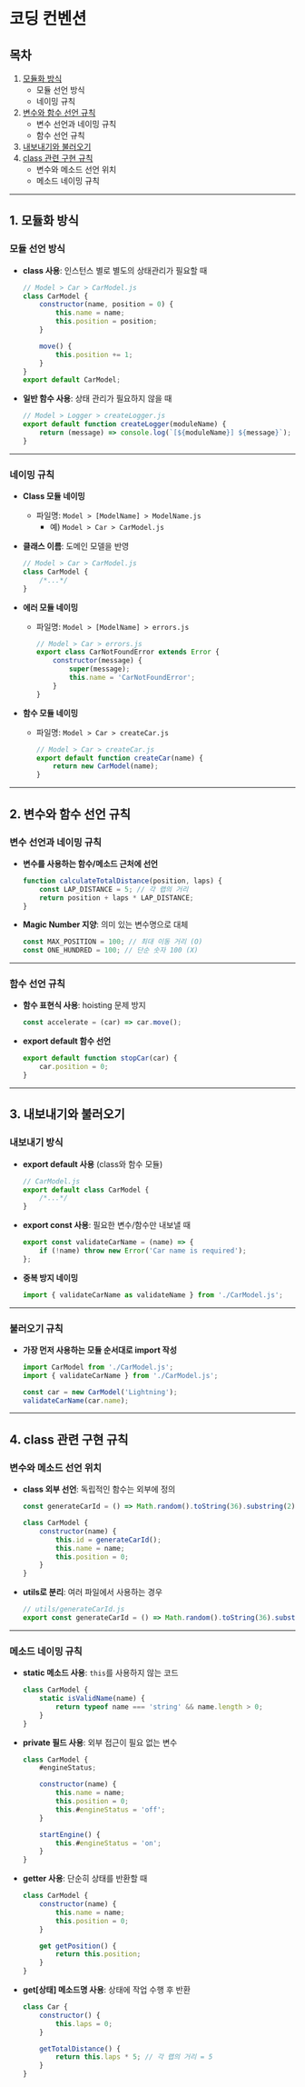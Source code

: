# 코딩 컨벤션

## 목차

1. [모듈화 방식](#모듈화-방식)
    - 모듈 선언 방식
    - 네이밍 규칙
2. [변수와 함수 선언 규칙](#변수와-함수-선언-규칙)
    - 변수 선언과 네이밍 규칙
    - 함수 선언 규칙
3. [내보내기와 불러오기](#내보내기와-불러오기)
4. [class 관련 구현 규칙](#class-관련-구현-규칙)
    - 변수와 메소드 선언 위치
    - 메소드 네이밍 규칙

---

## 1. 모듈화 방식

### 모듈 선언 방식

-   **class 사용**: 인스턴스 별로 별도의 상태관리가 필요할 때

    ```javascript
    // Model > Car > CarModel.js
    class CarModel {
        constructor(name, position = 0) {
            this.name = name;
            this.position = position;
        }

        move() {
            this.position += 1;
        }
    }
    export default CarModel;
    ```

-   **일반 함수 사용**: 상태 관리가 필요하지 않을 때
    ```javascript
    // Model > Logger > createLogger.js
    export default function createLogger(moduleName) {
        return (message) => console.log(`[${moduleName}] ${message}`);
    }
    ```

---

### 네이밍 규칙

-   **Class 모듈 네이밍**

    -   파일명: `Model > [ModelName] > ModelName.js`
        -   예) `Model > Car > CarModel.js`

-   **클래스 이름**: 도메인 모델을 반영

    ```javascript
    // Model > Car > CarModel.js
    class CarModel {
        /*...*/
    }
    ```

-   **에러 모듈 네이밍**

    -   파일명: `Model > [ModelName] > errors.js`
        ```javascript
        // Model > Car > errors.js
        export class CarNotFoundError extends Error {
            constructor(message) {
                super(message);
                this.name = 'CarNotFoundError';
            }
        }
        ```

-   **함수 모듈 네이밍**
    -   파일명: `Model > Car > createCar.js`
        ```javascript
        // Model > Car > createCar.js
        export default function createCar(name) {
            return new CarModel(name);
        }
        ```

---

## 2. 변수와 함수 선언 규칙

### 변수 선언과 네이밍 규칙

-   **변수를 사용하는 함수/메소드 근처에 선언**
    ```javascript
    function calculateTotalDistance(position, laps) {
        const LAP_DISTANCE = 5; // 각 랩의 거리
        return position + laps * LAP_DISTANCE;
    }
    ```
-   **Magic Number 지양**: 의미 있는 변수명으로 대체
    ```javascript
    const MAX_POSITION = 100; // 최대 이동 거리 (O)
    const ONE_HUNDRED = 100; // 단순 숫자 100 (X)
    ```

---

### 함수 선언 규칙

-   **함수 표현식 사용**: hoisting 문제 방지

    ```javascript
    const accelerate = (car) => car.move();
    ```

-   **export default 함수 선언**
    ```javascript
    export default function stopCar(car) {
        car.position = 0;
    }
    ```

---

## 3. 내보내기와 불러오기

### 내보내기 방식

-   **export default 사용** (class와 함수 모듈)

    ```javascript
    // CarModel.js
    export default class CarModel {
        /*...*/
    }
    ```

-   **export const 사용**: 필요한 변수/함수만 내보낼 때

    ```javascript
    export const validateCarName = (name) => {
        if (!name) throw new Error('Car name is required');
    };
    ```

-   **중복 방지 네이밍**
    ```javascript
    import { validateCarName as validateName } from './CarModel.js';
    ```

---

### 불러오기 규칙

-   **가장 먼저 사용하는 모듈 순서대로 import 작성**

    ```javascript
    import CarModel from './CarModel.js';
    import { validateCarName } from './CarModel.js';

    const car = new CarModel('Lightning');
    validateCarName(car.name);
    ```

---

## 4. class 관련 구현 규칙

### 변수와 메소드 선언 위치

-   **class 외부 선언**: 독립적인 함수는 외부에 정의

    ```javascript
    const generateCarId = () => Math.random().toString(36).substring(2);

    class CarModel {
        constructor(name) {
            this.id = generateCarId();
            this.name = name;
            this.position = 0;
        }
    }
    ```

-   **utils로 분리**: 여러 파일에서 사용하는 경우
    ```javascript
    // utils/generateCarId.js
    export const generateCarId = () => Math.random().toString(36).substring(2);
    ```

---

### 메소드 네이밍 규칙

-   **static 메소드 사용**: `this`를 사용하지 않는 코드

    ```javascript
    class CarModel {
        static isValidName(name) {
            return typeof name === 'string' && name.length > 0;
        }
    }
    ```

-   **private 필드 사용**: 외부 접근이 필요 없는 변수

    ```javascript
    class CarModel {
        #engineStatus;

        constructor(name) {
            this.name = name;
            this.position = 0;
            this.#engineStatus = 'off';
        }

        startEngine() {
            this.#engineStatus = 'on';
        }
    }
    ```

-   **getter 사용**: 단순히 상태를 반환할 때

    ```javascript
    class CarModel {
        constructor(name) {
            this.name = name;
            this.position = 0;
        }

        get getPosition() {
            return this.position;
        }
    }
    ```

-   **get[상태] 메소드명 사용**: 상태에 작업 수행 후 반환

    ```javascript
    class Car {
        constructor() {
            this.laps = 0;
        }

        getTotalDistance() {
            return this.laps * 5; // 각 랩의 거리 = 5
        }
    }
    ```
